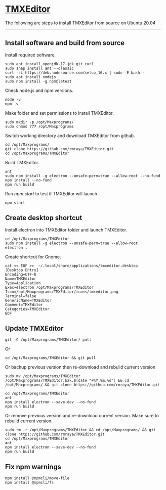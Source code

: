 # [TMXEditor](https://github.com/rmraya/TMXEditor)
The following are steps to install TMXEditor from source on Ubuntu 20.04

---

## Install software and build from source
Install required software.
```
sudo apt install openjdk-17-jdk git curl
sudo snap install ant --classic
curl -sL https://deb.nodesource.com/setup_16.x | sudo -E bash -
sudo apt install nodejs
sudo npm install -g npm@latest
```

Check node.js and npm versions.
```
node -v
npm -v
```

Make folder and set permissions to install TMXEditor.
```
sudo mkdir -p /opt/Maxprograms/
sudo chmod 777 /opt/Maxprograms
```

Switch working directory and download TMXEditor from github.
```
cd /opt/Maxprograms/
git clone https://github.com/rmraya/TMXEditor.git
cd /opt/Maxprograms/TMXEditor
```

Build TMXEditor.
```
ant
sudo npm install -g electron --unsafe-perm=true --allow-root --no-fund
npm install --no-fund
npm run build
```
Run *npm start* to test if TMXEditor will launch.
```
npm start
```

## Create desktop shortcut
Install electron into TMXEditor folder and launch TMXEditor.
```
cd /opt/Maxprograms/TMXEditor
sudo npm install -g electron --unsafe-perm=true --allow-root
electron .
```

Create shortcut for Gnome.
```
cat << EOF >>  ~/.local/share/applications/tmxeditor.desktop
[Desktop Entry]
Encoding=UTF-8
Name=TMXEditor
Type=Application
Exec=electron /opt/Maxprograms/TMXEditor
Icon=/opt/Maxprograms/TMXEditor/icons/tmxeditor.png
Terminal=false
GenericName=TMXEditor
Comment=TMXEditor
Categories=TMXEditor
EOF
```

## Update TMXEditor
```
git -C /opt/Maxprograms/TMXEditor/ pull
```
Or
```
cd /opt/Maxprograms/TMXEditor && git pull
```
Or backup previous version then re-download and rebuild current version.
```
sudo mv /opt/Maxprograms/TMXEditor /opt/Maxprograms/TMXEditor.bak.$(date "+%Y.%m.%d") && cd /opt/Maxprograms/ && git clone https://github.com/rmraya/TMXEditor.git

cd /opt/Maxprograms/TMXEditor
ant
npm install electron --save-dev --no-fund
npm run build
```
Or remove previous version and re-download current version. Make sure to rebuild current version.
```
sudo rm -r /opt/Maxprograms/TMXEditor && cd /opt/Maxprograms/ && git clone https://github.com/rmraya/TMXEditor.git
cd /opt/Maxprograms/TMXEditor
ant
npm install electron --save-dev --no-fund
npm run build
```

## Fix npm warnings
```
npm install @npmcli/move-file
npm install @npmcli/fs
```

